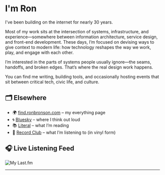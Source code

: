 # I'm Ron

I've been building on the internet for nearly 30 years.

Most of my work sits at the intersection of systems, infrastructure, and experience—somewhere between information architecture, service design, and front-end development. These days, I’m focused on devising ways to give context to modern life: how technology reshapes the way we work, play, and engage with each other.

I’m interested in the parts of systems people usually ignore—the seams, handoffs, and broken edges. That’s where the real design work happens.

You can find me writing, building tools, and occasionally hosting events that sit between critical tech, civic life, and culture.

## 🗂️ Elsewhere

- 🌍 [find.ronbronson.com](https://find.ronbronson.com) – my everything page
- 🌀 [Bluesky](https://bsky.app/profile/ronbronson.com) – where I think out loud
- 📚 [Literal](https://literal.club/ron) – what I’m reading
- 💽 [Record Club](https://record.club/ron) – what I’m listening to (in vinyl form)

## 🎧 Live Listening Feed

![My Last.fm](https://lastfm-recently-played.vercel.app/api?user=statechampion)

---

